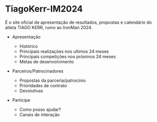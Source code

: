 # TiagoKerr-IM2024
É o site oficial de apresentação de resultados, propostas e calendário do atleta TIAGO KERR, rumo ao IronMan 2024. 

* Apresentação 
    - Histórico
    - Principais realizações nos ultimos 24 meses
    - Principais competições nos próximos 24 meses
    - Metas de desenvolvimento
* Parceiros/Patrocinadores
    - Propostas da parceria/patrocínio
    - Prioridades de contrato
    - Devolutivas

* Participe
    - Como posso ajudar?
    - Canais de interação
